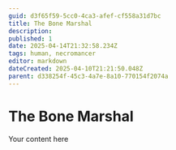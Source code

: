 ```yaml
---
guid: d3f65f59-5cc0-4ca3-afef-cf558a31d7bc
title: The Bone Marshal
description: 
published: 1
date: 2025-04-14T21:32:58.234Z
tags: human, necromancer
editor: markdown
dateCreated: 2025-04-10T21:21:50.048Z
parent: d338254f-45c3-4a7e-8a10-770154f2074a
---
```


# The Bone Marshal
Your content here
